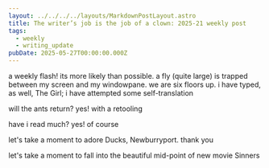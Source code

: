 ```yaml
---
layout: ../../../../layouts/MarkdownPostLayout.astro
title: The writer’s job is the job of a clown: 2025-21 weekly post
tags:
  - weekly
  - writing_update
pubDate: 2025-05-27T00:00:00.000Z
---
```


a weekly flash! its more likely than possible. a fly (quite large) is trapped between my screen and my windowpane. we are six floors up. i have typed, as well, The Girl; i have attempted some self-translation

will the ants return? yes! with a retooling

have i read much? yes! of course

let's take a moment to adore Ducks, Newburryport. thank you

let's take a moment to fall into the beautiful mid-point of new movie Sinners
